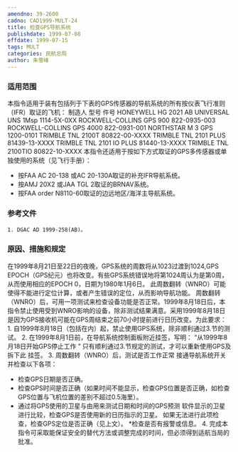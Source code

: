 ```yaml
---
amendno: 39-2600
cadno: CAD1999-MULT-24
title: 检查GPS导航系统
publishdate: 1999-07-08
effdate: 1999-07-15
tags: MULT
categories: 民航总局
author: 朱雪峰
---
```


### 适用范围 
本指令适用于装有包括列于下表的GPS传感器的导航系统的所有按仪表飞行准则（IFR）取证的飞机：
制造人  型号  件号
HONEYWELL  HG 2021 AB
UNIVERSAL  UNS 1Msp   1114-5X-0XX
ROCKWELL-COLLINS  GPS 900   822-0935-003
ROCKWELL-COLLINS  GPS 4000   822-0931-001
NORTHSTAR  M 3 GPS   1200-0101
TRIMBLE  TNL 2100T   80822-00-XXXX
TRIMBLE  TNL 2101 PLUS   81439-13-XXXX
TRIMBLE  TNL 2101 IO PLUS   81440-13-XXXX
TRIMBLE  TNL 2100TIO   80822-10-XXXX
本指令还适用于按如下方式取证的GPS多传感器或单独使用的系统（见飞行手册）：
- 按FAA AC 20-138 或AC 20-130A取证的补充IFR导航系统。
- 按AMJ 20X2 或JAA TGL 2取证的BRNAV系统。
- 按FAA order N8110-60取证的边远地区/海洋主导航系统。

<!--more-->
### 参考文件
       
    1. DGAC AD 1999-258(AB)。

### 原因、措施和规定 
在1999年8月21日至22日的夜晚，GPS系统的周数将从1023过渡到1024,GPS EPOCH（GPS纪元）也将改变。有些GPS系统错误地将第1024周认为是第0周，从而使用相应的EPOCH 0，日期为1980年1月6日。 
    此周数翻转（WNRO）可能使得不能进行定位计算，或者产生错误的定位，从而影响导航功能。 
    周数翻转（WNRO）后，可用一项测试来检查设备功能是否正常。1999年8月18日后，本指令禁止使用受到WNRO影响的设备，除非测试结果满意。采用1999年8月18日是因为GPS接收机可能在GPS周结束之前70小时提前进行日历改变。为此要求： 
    1. 自1999年8月18日（包括在内）起，禁止使用GPS系统，除非顺利通过3.节的测试。 
    2. 在1999年8月1日前，在导航系统控制面板附近挂签，写明： “从1999年8月18日开始GPS停止工作 ” 只有顺利通过3.节规定的测试，才可以重新使用GPS及拆下此
挂签。 
    3. 周数翻转（WNRO）后，测试是否工作正常 接通导航系统开关并检查以下各项： 
* 检查GPS日期是否正确。 
* 检查GPS时间是否正确（如果时间不能显示，检查GPS位置是否正确，如检查GPS位置与飞机位置的差别不超过0.5海里）。 
* 通过将GPS使用的卫星与由用来测试日期和时间的GPS预测
软件显示的卫星进行比较，检查GPS是否使用新的日历指示的卫星。       如果无法进行此项检查，检查GPS定位是否正确（见上文）。 
*检查是否有报警或信息。 
    4. 完成本指令可采取能保证安全的替代方法或调整完成的时间，但必须得到适航当局的批准。
